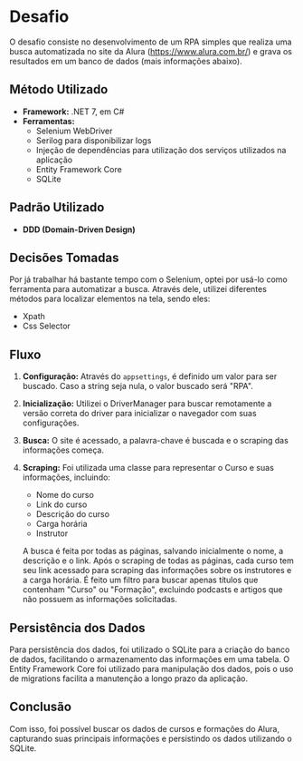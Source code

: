 # Desafio

O desafio consiste no desenvolvimento de um RPA simples que realiza uma busca automatizada no site da Alura (https://www.alura.com.br/) e grava os resultados em um banco de dados (mais informações abaixo).

## Método Utilizado

- **Framework:** .NET 7, em C#
- **Ferramentas:**
  - Selenium WebDriver
  - Serilog para disponibilizar logs
  - Injeção de dependências para utilização dos serviços utilizados na aplicação
  - Entity Framework Core
  - SQLite

## Padrão Utilizado

- **DDD (Domain-Driven Design)**

## Decisões Tomadas

Por já trabalhar há bastante tempo com o Selenium, optei por usá-lo como ferramenta para automatizar a busca. Através dele, utilizei diferentes métodos para localizar elementos na tela, sendo eles:

- Xpath
- Css Selector

## Fluxo

1. **Configuração:** Através do `appsettings`, é definido um valor para ser buscado. Caso a string seja nula, o valor buscado será "RPA".
2. **Inicialização:** Utilizei o DriverManager para buscar remotamente a versão correta do driver para inicializar o navegador com suas configurações.
3. **Busca:** O site é acessado, a palavra-chave é buscada e o scraping das informações começa.
4. **Scraping:** Foi utilizada uma classe para representar o Curso e suas informações, incluindo:
   - Nome do curso
   - Link do curso
   - Descrição do curso
   - Carga horária
   - Instrutor

   A busca é feita por todas as páginas, salvando inicialmente o nome, a descrição e o link. Após o scraping de todas as páginas, cada curso tem seu link acessado para scraping das informações sobre os instrutores e a carga horária. É feito um filtro para buscar apenas títulos que contenham "Curso" ou "Formação", excluindo podcasts e artigos que não possuem as informações solicitadas.

## Persistência dos Dados

Para persistência dos dados, foi utilizado o SQLite para a criação do banco de dados, facilitando o armazenamento das informações em uma tabela. O Entity Framework Core foi utilizado para manipulação dos dados, pois o uso de migrations facilita a manutenção a longo prazo da aplicação.

## Conclusão

Com isso, foi possível buscar os dados de cursos e formações do Alura, capturando suas principais informações e persistindo os dados utilizando o SQLite.
